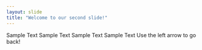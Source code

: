 ```yaml
---
layout: slide
title: "Welcome to our second slide!"
---
```

Sample Text Sample Text Sample Text Sample Text
Use the left arrow to go back!
